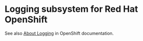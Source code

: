 # Logging subsystem for Red Hat OpenShift

See also [About Logging](https://docs.openshift.com/container-platform/4.12/logging/cluster-logging.html) in OpenShift documentation.
